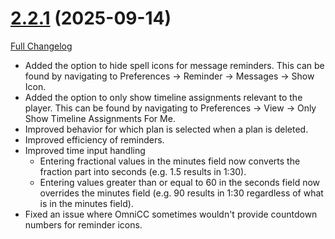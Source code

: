 # [2.2.1](https://github.com/markoleptic/EncounterPlanner/tree/2.2.1) (2025-09-14)

[Full Changelog](https://github.com/markoleptic/EncounterPlanner/compare/2.2.0...2.2.1)

-   Added the option to hide spell icons for message reminders. This can be found by navigating to Preferences -> Reminder -> Messages -> Show Icon.
-   Added the option to only show timeline assignments relevant to the player. This can be found by navigating to Preferences -> View -> Only Show Timeline Assignments For Me.
-   Improved behavior for which plan is selected when a plan is deleted.
-   Improved efficiency of reminders.
-   Improved time input handling
    -   Entering fractional values in the minutes field now converts the fraction part into seconds (e.g. 1.5 results in 1:30).
    -   Entering values greater than or equal to 60 in the seconds field now overrides the minutes field (e.g. 90 results in 1:30 regardless of what is in the minutes field).
-   Fixed an issue where OmniCC sometimes wouldn't provide countdown numbers for reminder icons.
